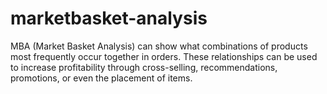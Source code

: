# marketbasket-analysis
MBA (Market Basket Analysis) can show what combinations of products most frequently occur together in orders. These relationships can be used to increase profitability through cross-selling, recommendations, promotions, or even the placement of items.
